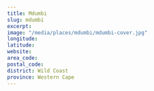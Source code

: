 ```yaml
---
title: Mdumbi
slug: mdumbi
excerpt: 
image: "/media/places/mdumbi/mdumbi-cover.jpg"
longitude: 
latitude: 
website: 
area_code: 
postal_code: 
district: Wild Coast
province: Western Cape
---
```

